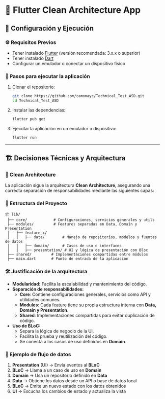 # 📱 Flutter Clean Architecture App

## 📌 Configuración y Ejecución

### ⚙️ Requisitos Previos

- Tener instalado [Flutter](https://flutter.dev/docs/get-started/install) (versión recomendada: 3.x.x o superior)
- Tener instalado [Dart](https://dart.dev/get-dart)
- Configurar un emulador o conectar un dispositivo físico

### 🚀 Pasos para ejecutar la aplicación

1. Clonar el repositorio:
   ```sh
   git clone https://github.com/camonayc/Technical_Test_ASD.git
   cd Technical_Test_ASD
   ```
2. Instalar las dependencias:
   ```sh
   flutter pub get
   ```
3. Ejecutar la aplicación en un emulador o dispositivo:
   ```sh
   flutter run
   ```

---

## 🏗️ Decisiones Técnicas y Arquitectura

### 🔹 Clean Architecture

La aplicación sigue la arquitectura **Clean Architecture**, asegurando una correcta separación de responsabilidades mediante las siguientes capas:

### 📁 **Estructura del Proyecto**

```
📦 lib/
 ├── core/            # Configuraciones, servicios generales y utils
 ├── modules/         # Features separadas en Data, Domain y Presentation
 │   ├── feature_x/
 │   │   ├── data/        # Manejo de repositorios, modelos y fuentes de datos
 │   │   ├── domain/      # Casos de uso e interfaces
 │   │   ├── presentation/ # UI y lógica de presentación con Bloc
 ├── shared/         # Implementaciones compartidas entre módulos
 ├── main.dart       # Punto de entrada de la aplicación
```

### 🛠️ **Justificación de la arquitectura**

- **Modularidad:** Facilita la escalabilidad y mantenimiento del código.
- **Separación de responsabilidades:**
  - **Core**: Contiene configuraciones generales, servicios como API y utilidades comunes.
  - **Modules**: Cada feature tiene su propia estructura interna con **Data, Domain y Presentation**.
  - **Shared**: Implementaciones compartidas para evitar duplicación de código.
- **Uso de BLoC:**
  - Separa la lógica de negocio de la UI.
  - Facilita la prueba y reutilización del código.
  - Se conecta a los casos de uso definidos en **Domain**.

### 📌 Ejemplo de flujo de datos

1. **Presentation** (UI) -> Envía eventos al **BLoC**
2. **BLoC** -> Llama a un caso de uso en **Domain**
3. **Domain** -> Usa un repositorio definido en **Data**
4. **Data** -> Obtiene los datos desde un API o base de datos local
5. **BLoC** -> Emite un nuevo estado con los datos obtenidos
6. **UI** -> Escucha los cambios de estado y actualiza la vista
